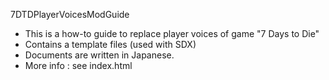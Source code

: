7DTDPlayerVoicesModGuide

- This is a how-to guide to replace player voices of game "7 Days to Die"
- Contains a template files (used with SDX)
- Documents are written in Japanese.
- More info : see index.html
